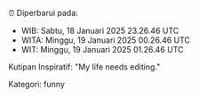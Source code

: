 ⏰ Diperbarui pada:
- WIB: Sabtu, 18 Januari 2025 23.26.46 UTC
- WITA: Minggu, 19 Januari 2025 00.26.46 UTC
- WIT: Minggu, 19 Januari 2025 01.26.46 UTC

Kutipan Inspiratif:
"My life needs editing."


Kategori: funny

